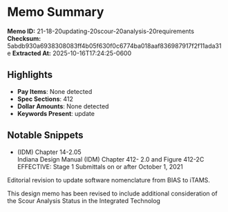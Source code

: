 # Memo Summary

**Memo ID:** 21-18-20updating-20scour-20analysis-20requirements
**Checksum:** 5abdb930a6938308083ff4b05f630f0c6774ba018aaf836987917f2f11ada31e
**Extracted At:** 2025-10-16T17:24:25-0600

## Highlights
- **Pay Items**: None detected
- **Spec Sections**: 412
- **Dollar Amounts**: None detected
- **Keywords Present**: update

## Notable Snippets
- (IDM) Chapter 14-2.05  
 Indiana Design Manual  (IDM) Chapter 412- 2.0 and Figure 412-2C 
 EFFECTIVE:  Stage 1 Submittals on or after October 1, 2021  
    
Editorial revision to update software nomenclature from BIAS to iTAMS.  
 
This design memo has been revised to include additional consideration of the Scour Analysis 
Status in the Integrated Technolog